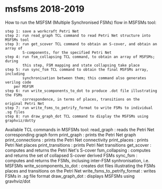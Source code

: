 # msfsms 2018-2019

How to run the MSFSM (Multiple Synchronised FSMs) flow in MSFSMs tool:

	step 1: save a workcraft Petri Net
	step 2: run read_graph TCL command to read Petri Net structure into MSFSMs tool
	step 3: run get_scover TCL command to obtain an S-cover, and obtain an array of
	     	S-components, for the specified Petri Net
	step 4: run fsm_collapsing TCL command, to obtain an array of MSFSMs; during
	     	this step, FSM mapping and state collapsing take place
	step 5: run sync_fsm TCL command to obtain the final MSFSMs array, including
	     	synchronisation between them; this command also generates verilog code
		per MSFSM
	step 6: run write_scomponents_to_dot to produce .dot file illustrating the FSMs
	     	correspondence, in terms of places, transitions on the original Petri Net
	step 7: run write_fsms_to_petrify_format to write FSMs to individual .sg files
	step 8: run draw_graph_dot TCL command to display the MSFSMs using graphviz/dotty

Available TCL commands in MSFSMs tool:
	read_graph 		      : reads the Petri Net corresponding graph form
	print_graph 		      : prints the Petri Net graph
	print_connections	      : prints the Petri Net connectivity
	print_places		      : prints Petri Net places
	print_transitions	      : prints Petri Net transitions
	get_scover		      : computes and returns the Petri Net's S-cover
	fsm_collapsing		      : computes and returns the set of collapsed S-cover
				      	derived FSMs
	sync_fsm		      : computes and returns the FSMs, inclusing
				  	inter-FSM synhronisation, i.e. MSFSMs
	write_scomponents_to_dot      : creates dot files illustrating the FSMs places
				      	and transitions on the Petri Net
	write_fsms_to_petrify_format  : writes FSMs in .sg file format
	draw_graph_dot		      : displays MSFSMs using gravhviz/dot
